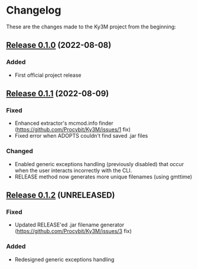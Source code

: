 # Changelog

These are the changes made to the Ky3M project from the beginning:

## [Release 0.1.0](https://github.com/Procybit/Ky3M/releases/tag/v0.1.0) (2022-08-08)

### Added

- First official project release

## [Release 0.1.1](https://github.com/Procybit/Ky3M/releases/tag/v0.1.1) (2022-08-09)

### Fixed

- Enhanced extractor's mcmod.info finder (https://github.com/Procybit/Ky3M/issues/1 fix)
- Fixed error when ADOPTS couldn't find saved .jar files

### Changed

- Enabled generic exceptions handling (previously disabled) that occur when the user interacts incorrectly with the CLI.
- RELEASE method now generates more unique filenames (using gmttime)

## [Release 0.1.2](https://github.com/Procybit/Ky3m/releases/tag/v0.1.2) (UNRELEASED)

### Fixed

- Updated RELEASE'ed .jar filename generator (https://github.com/Procybit/Ky3M/issues/3 fix)

### Added

- Redesigned generic exceptions handling
